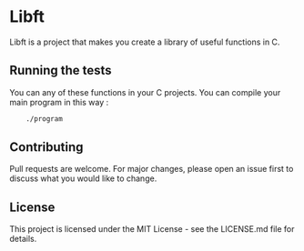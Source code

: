 # Libft
Libft is a project that makes you create a library of useful functions in C.

## Running the tests
You can any of these functions in your C projects.
You can compile your main program in this way :
``` gcc -Wall -Wextra -Werror program.c -o program 
    ./program
```

## Contributing 
Pull requests are welcome. For major changes, please open an issue first to discuss what you would like to change.

## License
This project is licensed under the MIT License - see the LICENSE.md file for details.
